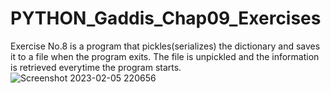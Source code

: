 # PYTHON_Gaddis_Chap09_Exercises
Exercise No.8 is a program that pickles(serializes) the dictionary and saves it to a file when the program exits. The file is unpickled and the information is retrieved everytime the program starts.
![Screenshot 2023-02-05 220656](https://user-images.githubusercontent.com/105762453/216888632-0081702d-cdff-4ed1-9ca9-48fea51d223b.png)
